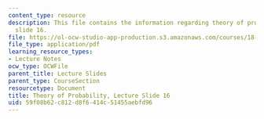 ```yaml
---
content_type: resource
description: This file contains the information regarding theory of probability, lecture
  slide 16.
file: https://ol-ocw-studio-app-production.s3.amazonaws.com/courses/18-175-theory-of-probability-spring-2014/59f08b62c812d8f6414c51455aebfd96_MIT18_175S14_Lecture16.pdf
file_type: application/pdf
learning_resource_types:
- Lecture Notes
ocw_type: OCWFile
parent_title: Lecture Slides
parent_type: CourseSection
resourcetype: Document
title: Theory of Probability, Lecture Slide 16
uid: 59f08b62-c812-d8f6-414c-51455aebfd96
---
```

